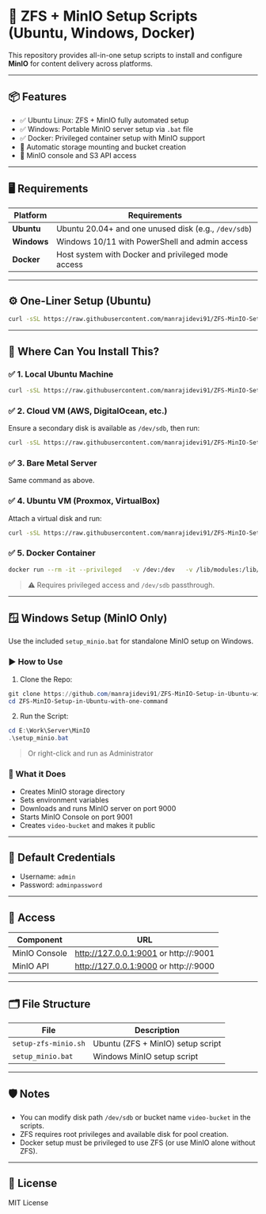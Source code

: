 # 🚀 ZFS + MinIO Setup Scripts (Ubuntu, Windows, Docker)

This repository provides all-in-one setup scripts to install and configure **MinIO** for content delivery across platforms.

---

## 📦 Features

- ✅ Ubuntu Linux: ZFS + MinIO fully automated setup
- ✅ Windows: Portable MinIO server setup via `.bat` file
- ✅ Docker: Privileged container setup with MinIO support
- 📁 Automatic storage mounting and bucket creation
- 🔐 MinIO console and S3 API access

---

## 🖥️ Requirements

| Platform | Requirements |
|----------|--------------|
| **Ubuntu** | Ubuntu 20.04+ and one unused disk (e.g., `/dev/sdb`) |
| **Windows** | Windows 10/11 with PowerShell and admin access |
| **Docker** | Host system with Docker and privileged mode access |

---

## ⚙️ One-Liner Setup (Ubuntu)

```bash
curl -sSL https://raw.githubusercontent.com/manrajidevi91/ZFS-MinIO-Setup-in-Ubuntu-with-one-command/main/setup-zfs-minio.sh | sudo bash
```

---

## 📍 Where Can You Install This?

### ✅ 1. Local Ubuntu Machine
```bash
curl -sSL https://raw.githubusercontent.com/manrajidevi91/ZFS-MinIO-Setup-in-Ubuntu-with-one-command/main/setup-zfs-minio.sh | sudo bash
```

### ✅ 2. Cloud VM (AWS, DigitalOcean, etc.)
Ensure a secondary disk is available as `/dev/sdb`, then run:
```bash
curl -sSL https://raw.githubusercontent.com/manrajidevi91/ZFS-MinIO-Setup-in-Ubuntu-with-one-command/main/setup-zfs-minio.sh | sudo bash
```

### ✅ 3. Bare Metal Server
Same command as above.

### ✅ 4. Ubuntu VM (Proxmox, VirtualBox)
Attach a virtual disk and run:
```bash
curl -sSL https://raw.githubusercontent.com/manrajidevi91/ZFS-MinIO-Setup-in-Ubuntu-with-one-command/main/setup-zfs-minio.sh | sudo bash
```

### ✅ 5. Docker Container
```bash
docker run --rm -it --privileged   -v /dev:/dev   -v /lib/modules:/lib/modules   ubuntu bash -c "apt update && apt install -y curl &&   curl -sSL https://raw.githubusercontent.com/manrajidevi91/ZFS-MinIO-Setup-in-Ubuntu-with-one-command/main/setup-zfs-minio.sh | bash"
```

> ⚠️ Requires privileged access and `/dev/sdb` passthrough.

---

## 🪟 Windows Setup (MinIO Only)

Use the included `setup_minio.bat` for standalone MinIO setup on Windows.

### ▶️ How to Use

1. Clone the Repo:
```powershell
git clone https://github.com/manrajidevi91/ZFS-MinIO-Setup-in-Ubuntu-with-one-command.git
cd ZFS-MinIO-Setup-in-Ubuntu-with-one-command
```

2. Run the Script:
```powershell
cd E:\Work\Server\MinIO
.\setup_minio.bat
```
> Or right-click and run as Administrator

### 🧰 What it Does

- Creates MinIO storage directory
- Sets environment variables
- Downloads and runs MinIO server on port 9000
- Starts MinIO Console on port 9001
- Creates `video-bucket` and makes it public

---

## 🔐 Default Credentials

- Username: `admin`
- Password: `adminpassword`

---

## 📡 Access

| Component | URL |
|----------|-----|
| MinIO Console | http://127.0.0.1:9001 or http://<your-ip>:9001 |
| MinIO API     | http://127.0.0.1:9000 or http://<your-ip>:9000 |

---

## 🗂️ File Structure

| File                | Description                      |
|---------------------|----------------------------------|
| `setup-zfs-minio.sh` | Ubuntu (ZFS + MinIO) setup script |
| `setup_minio.bat`    | Windows MinIO setup script       |

---

## 🛡️ Notes

- You can modify disk path `/dev/sdb` or bucket name `video-bucket` in the scripts.
- ZFS requires root privileges and available disk for pool creation.
- Docker setup must be privileged to use ZFS (or use MinIO alone without ZFS).

---

## 📃 License

MIT License
